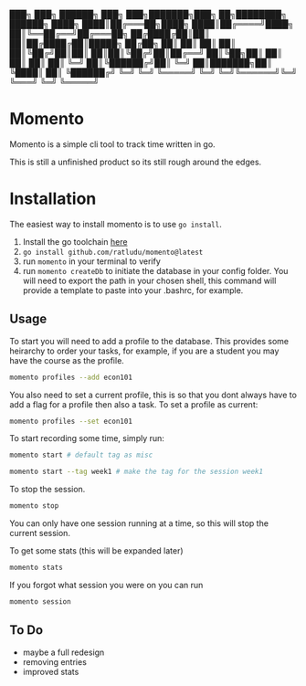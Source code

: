 
███╗   ███╗ ██████╗ ███╗   ███╗███████╗███╗   ██╗████████╗ ██████╗ 
████╗ ████║██╔═══██╗████╗ ████║██╔════╝████╗  ██║╚══██╔══╝██╔═══██╗
██╔████╔██║██║   ██║██╔████╔██║█████╗  ██╔██╗ ██║   ██║   ██║   ██║
██║╚██╔╝██║██║   ██║██║╚██╔╝██║██╔══╝  ██║╚██╗██║   ██║   ██║   ██║
██║ ╚═╝ ██║╚██████╔╝██║ ╚═╝ ██║███████╗██║ ╚████║   ██║   ╚██████╔╝
╚═╝     ╚═╝ ╚═════╝ ╚═╝     ╚═╝╚══════╝╚═╝  ╚═══╝   ╚═╝    ╚═════╝ 

# Momento

Momento is a simple cli tool to track time written in go.

This is still a unfinished product so its still rough around the edges.

# Installation

The easiest way to install momento is to use `go install`.

1. Install the go toolchain [here](https://go.dev/doc/install)
2. `go install github.com/ratludu/momento@latest`
3. run `momento` in your terminal to verify
4. run `momento createDb` to initiate the database in your config folder. You will need to export the path in your chosen shell, this command will provide a template to paste into your .bashrc, for example.

## Usage

To start you will need to add a profile to the database. This provides some heirarchy to order your tasks, for example, if you are a student you may have the course as the profile.

```bash
momento profiles --add econ101
```

You also need to set a current profile, this is so that you dont always have to add a flag for a profile then also a task. To set a profile as current:

```bash
momento profiles --set econ101
```
To start recording some time, simply run:

```bash
momento start # default tag as misc
```
```bash
momento start --tag week1 # make the tag for the session week1
```
To stop the session.

```bash
momento stop
```
You can only have one session running at a time, so this will stop the current session.

To get some stats (this will be expanded later)
```bash
momento stats
```
If you forgot what session you were on you can run
```bash
momento session
```

## To Do
- maybe a full redesign
- removing entries
- improved stats
